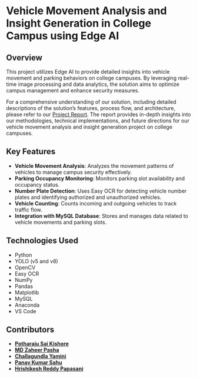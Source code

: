 # Vehicle Movement Analysis and Insight Generation in College Campus using Edge AI

## Overview
This project utilizes Edge AI to provide detailed insights into vehicle movement and parking behaviors on college campuses. By leveraging real-time image processing and data analytics, the solution aims to optimize campus management and enhance security measures.

For a comprehensive understanding of our solution, including detailed descriptions of the solution’s features, process flow, and architecture, please refer to our [Project Report](https://github.com/Hrishikesh-Papasani/Campus-vehicle-movement-edge-ai/blob/main/Project_Report.pdf). The report provides in-depth insights into our methodologies, technical implementations, and future directions for our vehicle movement analysis and insight generation project on college campuses.

## Key Features
- **Vehicle Movement Analysis**: Analyzes the movement patterns of vehicles to manage campus security effectively.
- **Parking Occupancy Monitoring**: Monitors parking slot availability and occupancy status.
- **Number Plate Detection**: Uses Easy OCR for detecting vehicle number plates and identifying authorized and unauthorized vehicles.
- **Vehicle Counting**: Counts incoming and outgoing vehicles to track traffic flow.
- **Integration with MySQL Database**: Stores and manages data related to vehicle movements and parking slots.

## Technologies Used
- Python
- YOLO (v5 and v8)
- OpenCV
- Easy OCR
- NumPy
- Pandas
- Matplotlib
- MySQL
- Anaconda
- VS Code


## Contributors
- **[Potharaju Sai Kishore](https://github.com/saikishore1611)**
- **[MD Zaheer Pasha](https://github.com/ZAHEER-PASHA)**
- **[Challagundla Yamini](https://github.com/Yamini33)**
- **[Panav Kumar Sahu](https://github.com/Panav19?tab=followers)**
- **[Hrishikesh Reddy Papasani](https://github.com/Hrishikesh-Papasani)**
